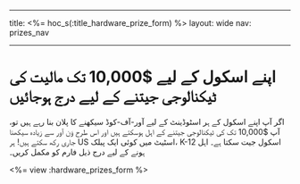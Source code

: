* * *

title: <%= hoc_s(:title_hardware_prize_form) %> layout: wide nav: prizes_nav

* * *

# اپنے اسکول کے لیے $10,000 تک مالیت کی ٹیکنالوجی جیتنے کے لیے درج ہوجائیں

اگر آپ اپنے اسکول کے ہر اسٹوڈینٹ کے لیے آور-آف-کوڈ سیکھنے کا پلان بنا رہے ہیں تو، آپ $10,000 تک کی ٹیکنالوجی جیتنے کے اہل ہوسکتے ہیں اور اس طرح وَن آور سے زیادہ سیکھنا جاری رکھ سکتے ہیں! ہر US اسٹیٹ میں کوئی ایک پبلک، K-12 اسکول جیت سکتا ہے۔ اہل ہونے کے لیے درج ذیل فارم کو مکمل کریں۔

<%= view :hardware_prizes_form %>